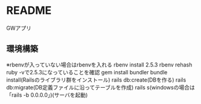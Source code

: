 # README
GWアプリ

## 環境構築
※rbenvが入っていない場合はrbenvを入れる
rbenv install 2.5.3
rbenv rehash
ruby -vで2.5.3になっていることを確認
gem install bundler
bundle install(Railsのライブラリ群をインストール)
rails db:create(DBを作る)
rails db:migrate(DB定義ファイルに沿ってテーブルを作成)
rails s(windowsの場合は「rails -b 0.0.0.0」)(サーバを起動)
